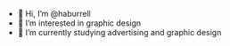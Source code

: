- 👋 Hi, I’m @haburrell
- 👀 I’m interested in graphic design
- 🌱 I’m currently studying advertising and graphic design

<!---
haburrell/haburrell is a ✨ special ✨ repository because its `README.md` (this file) appears on your GitHub profile.
You can click the Preview link to take a look at your changes.
--->
